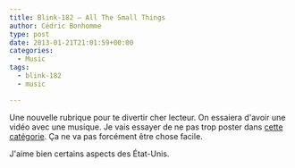 ```yaml
---
title: Blink-182 – All The Small Things
author: Cédric Bonhomme
type: post
date: 2013-01-21T21:01:59+00:00
categories:
  - Music
tags:
  - blink-182
  - music

---
```

Une nouvelle rubrique pour te divertir cher lecteur. On essaiera d'avoir une vidéo avec une musique. Je vais essayer de ne pas trop poster dans [cette catégorie][1]. Ça ne va pas forcément être chose facile.

J'aime bien certains aspects des État-Unis.

 [1]: http://blog.cedricbonhomme.org/category/music-2/